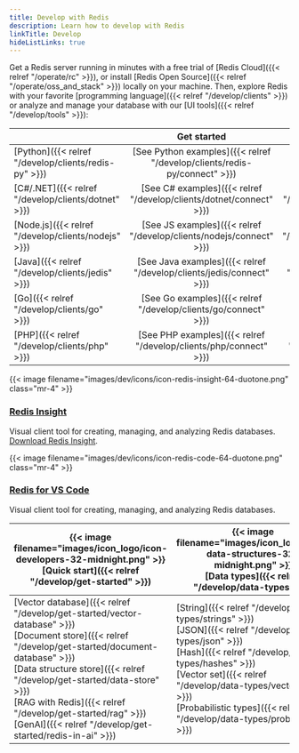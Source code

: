```yaml
---
title: Develop with Redis
description: Learn how to develop with Redis
linkTitle: Develop
hideListLinks: true
---
```


Get a Redis server running in minutes with a free trial of
[Redis Cloud]({{< relref "/operate/rc" >}}), or install
[Redis Open Source]({{< relref "/operate/oss_and_stack" >}}) locally
on your machine. Then, explore Redis with your favorite
[programming language]({{< relref "/develop/clients" >}})
or analyze and manage your database with our
[UI tools]({{< relref "/develop/tools" >}}):

| | Get started | Document search | Vector search |
|:----- | :-----: | :-----: | :-----:|
| [Python]({{< relref "/develop/clients/redis-py" >}}) | [See Python examples]({{< relref "/develop/clients/redis-py/connect" >}}) | [See Python examples]({{< relref "/develop/clients/redis-py/queryjson" >}}) | [See Python examples]({{< relref "/develop/clients/redis-py/vecsearch" >}}) |
| [C#/.NET]({{< relref "/develop/clients/dotnet" >}}) | [See C# examples]({{< relref "/develop/clients/dotnet/connect" >}}) | [See C# examples]({{< relref "/develop/clients/dotnet/queryjson" >}}) | [See C# examples]({{< relref "/develop/clients/dotnet/vecsearch" >}}) |
| [Node.js]({{< relref "/develop/clients/nodejs" >}}) | [See JS examples]({{< relref "/develop/clients/nodejs/connect" >}}) | [See JS examples]({{< relref "/develop/clients/nodejs/queryjson" >}}) | [See JS examples]({{< relref "/develop/clients/nodejs/vecsearch" >}}) |
| [Java]({{< relref "/develop/clients/jedis" >}}) | [See Java examples]({{< relref "/develop/clients/jedis/connect" >}}) | [See Java examples]({{< relref "/develop/clients/jedis/queryjson" >}}) | [See Java examples]({{< relref "/develop/clients/jedis/vecsearch" >}}) |
| [Go]({{< relref "/develop/clients/go" >}}) | [See Go examples]({{< relref "/develop/clients/go/connect" >}}) | [See Go examples]({{< relref "/develop/clients/go/queryjson" >}}) | [See Go examples]({{< relref "/develop/clients/go/vecsearch" >}}) |
| [PHP]({{< relref "/develop/clients/php" >}}) | [See PHP examples]({{< relref "/develop/clients/php/connect" >}}) | [See PHP examples]({{< relref "/develop/clients/php/queryjson" >}}) | [See PHP examples]({{< relref "/develop/clients/php/vecsearch" >}}) |

<div class="flex flex-col gap-5">
  <div class="flex items-center">
    {{< image filename="images/dev/icons/icon-redis-insight-64-duotone.png" class="mr-4" >}}
    <div>
      <h3><a href='{{< relref "/develop/tools/insight">}}'>Redis Insight</a></h3>
      <p>Visual client tool for creating, managing, and analyzing Redis databases. <a href="https://redis.io/downloads/#insight">Download Redis Insight</a>.</p>
    </div>
  </div>
  <div class="flex items-center">
    {{< image filename="images/dev/icons/icon-redis-code-64-duotone.png" class="mr-4" >}}
    <div>
      <h3><a href='{{< relref "/develop/tools/redis-for-vscode" >}}'>Redis for VS Code</a></h3>
      <p>Visual client tool for creating, managing, and analyzing Redis databases.</p>
    </div>
  </div>
</div>

| {{< image filename="images/icon_logo/icon-developers-32-midnight.png" >}} </br>[**Quick start**]({{< relref "/develop/get-started" >}}) | {{< image filename="images/icon_logo/icon-data-structures-32-midnight.png" >}} </br>[**Data types**]({{< relref "/develop/data-types" >}}) | {{< image filename="images/icon_logo/icon-text-search-32-midnight.png" >}} </br>[**Query engine**]({{< relref "/develop/ai/search-and-query" >}}) |
|---|---|---|
| [Vector database]({{< relref "/develop/get-started/vector-database" >}})</br>[Document store]({{< relref "/develop/get-started/document-database" >}})</br>[Data structure store]({{< relref "/develop/get-started/data-store" >}})</br>[RAG with Redis]({{< relref "/develop/get-started/rag" >}})</br>[GenAI]({{< relref "/develop/get-started/redis-in-ai" >}}) | [String]({{< relref "/develop/data-types/strings" >}})</br>[JSON]({{< relref "/develop/data-types/json" >}})</br>[Hash]({{< relref "/develop/data-types/hashes" >}})</br>[Vector set]({{< relref "/develop/data-types/vector-sets" >}})</br>[Probabilistic types]({{< relref "/develop/data-types/probabilistic" >}}) | [Get started]({{< relref "/develop/ai/search-and-query" >}})</br>[Schema field types]({{< relref "/develop/ai/search-and-query/indexing/field-and-type-options" >}})</br>[Indexing]({{< relref "/develop/ai/search-and-query/indexing" >}})</br>[Querying]({{< relref "/develop/ai/search-and-query/query" >}})
